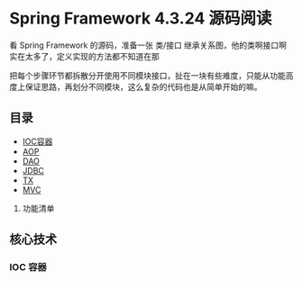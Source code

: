 # Spring Framework 4.3.24 源码阅读

看 Spring Framework 的源码，准备一张 类/接口 继承关系图，他的类啊接口啊实在太多了，定义实现的方法都不知道在那

把每个步骤环节都拆散分开使用不同模块接口，扯在一块有些难度，只能从功能高度上保证思路，再划分不同模块，这么复杂的代码也是从简单开始的嘛。


##  目录
- [IOC容器](ioc/README.md)
- [AOP](aop/README.md)
- [DAO](dao/README.md)
- [JDBC](jdbc/README.md)
- [TX](tx/README.md)
- [MVC](mvc/README.md)

1.  功能清单

##  核心技术

### IOC 容器

